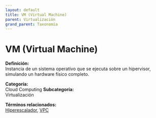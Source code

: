 ```yaml
---
layout: default
title: VM (Virtual Machine)
parent: Virtualización
grand_parent: Taxonomía
---
```


# VM (Virtual Machine)

**Definición:**  
Instancia de un sistema operativo que se ejecuta sobre un hipervisor, simulando un hardware físico completo.

**Categoría:**  
Cloud Computing 
**Subcategoría:**  
Virtualización

**Términos relacionados:**  
[Hiperescalador](https://maleniski.github.io/diccionario-angl-tec-mx/docs/taxonomia/cloud-computing/virtualización/hiperescalador.html), [VPC](https://maleniski.github.io/diccionario-angl-tec-mx/docs/taxonomia/cloud-computing/virtualización/vpc.html)
